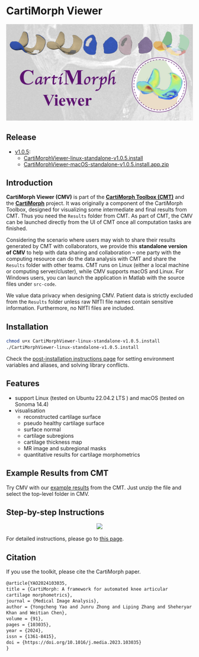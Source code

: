 # CartiMorph Viewer

<div style="text-align:center"> <img src="README.assets/aboutCMV.png"  style="zoom:100%;" /> </div>

## Release

- [v1.0.5](https://github.com/YongchengYAO/CartiMorph-Viewer/releases/tag/v1.0.5):
  - [CartiMorphViewer-linux-standalone-v1.0.5.install](https://github.com/YongchengYAO/CartiMorph-Viewer/releases/download/v1.0.2/CartiMorphViewer-linux-standalone-v1.0.5.install)
  - [CartiMorphViewer-macOS-standalone-v1.0.5.install.app.zip](https://github.com/YongchengYAO/CartiMorph-Viewer/releases/download/v1.0.2/CartiMorphViewer-macOS-standalone-v1.0.5.install.app.zip)

## Introduction

**CartiMorph Viewer (CMV)** is part of the [**CartiMorph Toolbox (CMT)**](https://github.com/YongchengYAO/CartiMorph-Toolbox) and the [**CartiMorph**](https://github.com/YongchengYAO/CartiMorph) project. It was originally a component of the CartiMorph Toolbox, designed for visualizing some intermediate and final results from CMT. Thus you need the `Results` folder from CMT. As part of CMT, the CMV can be launched directly from the UI of CMT once all computation tasks are finished. 

Considering the scenario where users may wish to share their results generated by CMT with collaborators, we provide this **standalone version of CMV** to help with data sharing and collaboration – one party with the computing resource can do the data analysis with CMT and share the `Results` folder with other teams. CMT runs on Linux (either a local machine or computing server/cluster), while CMV supports macOS and Linux. For Windows users, you can launch the application in Matlab with the source files under `src-code`.

We value data privacy when designing CMV. Patient data is strictly excluded from the `Results` folder unless raw NIfTI file names contain sensitive information. Furthermore, no NIfTI files are included.

## Installation

```bash
chmod u+x CartiMorphViewer-linux-standalone-v1.0.5.install
./CartiMorphViewer-linux-standalone-v1.0.5.install
```

Check the [post-installation instructions page](https://github.com/YongchengYAO/CartiMorph-Viewer/blob/main/Documents/post_installation_linux.md) for setting environment variables and aliases, and solving library conflicts.

## Features

- support Linux (tested on Ubuntu 22.04.2 LTS ) and macOS (tested on Sonoma 14.4)
- visualisation
  - reconstructed cartilage surface
  - pseudo healthy cartilage surface
  - surface normal
  - cartilage subregions
  - cartilage thickness map
  - MR image and subregional masks 
  - quantitative results for cartilage morphometrics

## Example Results from CMT

Try CMV with our [example results](https://github.com/YongchengYAO/CartiMorph-Viewer/tree/main/Examples-CMV) from the CMT. Just unzip the file and select the top-level folder in CMV.

## Step-by-step Instructions

<div style="text-align:center"> <img src="README.assets/fig_report_sample.png"  style="zoom:100%;" /> </div>

For detailed instructions, please go to [this page](https://github.com/YongchengYAO/CartiMorph-Viewer/blob/main/Documents/instructions.md).

## Citation

If you use the toolkit, please cite the CartiMorph paper.

```
@article{YAO2024103035,
title = {CartiMorph: A framework for automated knee articular cartilage morphometrics},
journal = {Medical Image Analysis},
author = {Yongcheng Yao and Junru Zhong and Liping Zhang and Sheheryar Khan and Weitian Chen},
volume = {91},
pages = {103035},
year = {2024},
issn = {1361-8415},
doi = {https://doi.org/10.1016/j.media.2023.103035}
}
```






